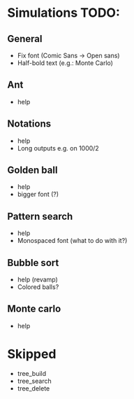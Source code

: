 # Simulations TODO:

## General
- Fix font (Comic Sans -> Open sans)
- Half-bold text (e.g.: Monte Carlo)

## Ant
- help

## Notations
- help
- Long outputs e.g. on 1000/2

## Golden ball
- help
- bigger font (?)

## Pattern search
- help
- Monospaced font (what to do with it?)

## Bubble sort
- help (revamp)
- Colored balls?

## Monte carlo
- help


# Skipped
- tree_build
- tree_search
- tree_delete
